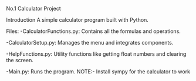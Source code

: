 No.1 Calculator Project

Introduction
A simple calculator program built with Python.

Files:
-CalculatorFunctions.py: Contains all the formulas and operations.

-CalculatorSetup.py: Manages the menu and integrates components.
  
-HelpFunctions.py: Utility functions like getting float numbers and clearing the screen.
  
-Main.py: Runs the program.
NOTE:- Install sympy for the calculator to work
